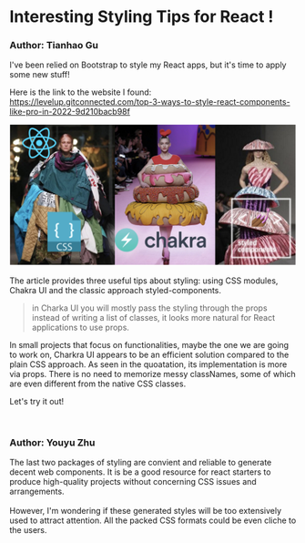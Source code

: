 # Interesting Styling Tips for React !
### Author: Tianhao Gu
I've been relied on Bootstrap to style my React apps, but it's time to apply some new stuff! 

Here is the link to the website I found: <br>
<https://levelup.gitconnected.com/top-3-ways-to-style-react-components-like-pro-in-2022-9d210bacb98f>

![MEME](/assets/image.png)

The article provides three useful tips about styling: using CSS modules, Chakra UI and the classic approach styled-components.
> in Charka UI you will mostly pass the styling through the props instead of writing a list of classes, it looks more natural for React applications to use props.

In small projects that focus on functionalities, maybe the one we are going to work on, Charkra UI appears to be an efficient solution compared to the plain CSS approach. As seen in the quoatation, its implementation is more via props. There is no need to memorize messy classNames, some of which are even different from the native CSS classes.

Let's try it out! 

<br>

### Author: Youyu Zhu
The last two packages of styling are convient and reliable to generate decent web components. It is be a good resource for react starters to produce high-quality projects without concerning CSS issues and arrangements.<br>
<br>
However, I'm wondering if these generated styles will be too extensively used to attract attention. All the packed CSS formats could be even cliche to the users.